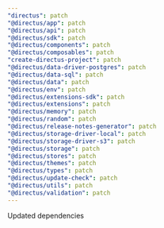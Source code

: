 ```yaml
---
"directus": patch
"@directus/app": patch
"@directus/api": patch
"@directus/sdk": patch
"@directus/components": patch
"@directus/composables": patch
"create-directus-project": patch
"@directus/data-driver-postgres": patch
"@directus/data-sql": patch
"@directus/data": patch
"@directus/env": patch
"@directus/extensions-sdk": patch
"@directus/extensions": patch
"@directus/memory": patch
"@directus/random": patch
"@directus/release-notes-generator": patch
"@directus/storage-driver-local": patch
"@directus/storage-driver-s3": patch
"@directus/storage": patch
"@directus/stores": patch
"@directus/themes": patch
"@directus/types": patch
"@directus/update-check": patch
"@directus/utils": patch
"@directus/validation": patch
---
```


Updated dependencies
